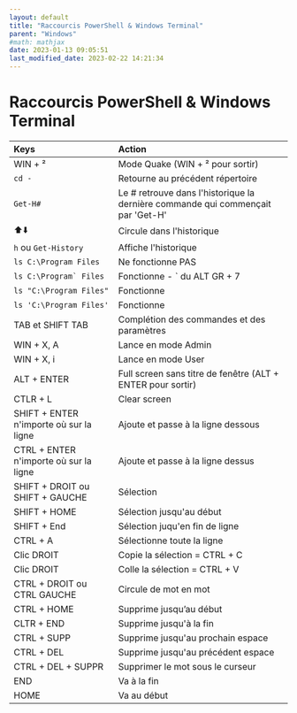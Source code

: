 ```yaml
---
layout: default
title: "Raccourcis PowerShell & Windows Terminal"
parent: "Windows"
#math: mathjax
date: 2023-01-13 09:05:51
last_modified_date: 2023-02-22 14:21:34
---
```


# Raccourcis PowerShell & Windows Terminal

|Keys | Action |
|:------- | :---------- |
| WIN + ² | Mode Quake (WIN + ² pour sortir) |
| ``cd -`` | Retourne au précédent répertoire |
| ``Get-H#`` | Le # retrouve dans l'historique la dernière commande qui commençait par 'Get-H' |
| ⬆️⬇️ | Circule dans l'historique |
| ``h`` ou ``Get-History`` | Affiche l'historique |
| ``ls C:\Program Files`` | Ne fonctionne PAS |
| ``ls C:\Program` Files`` | Fonctionne - ` du ALT GR + 7 |
| ``ls "C:\Program Files"`` | Fonctionne |
| ``ls 'C:\Program Files'`` | Fonctionne |
| TAB et SHIFT TAB | Complétion des commandes et des paramètres |
| WIN + X, A | Lance en mode Admin |
| WIN + X, i | Lance en mode User |
| ALT + ENTER | Full screen sans titre de fenêtre (ALT + ENTER pour sortir) |
| CTLR + L | Clear screen |
| SHIFT + ENTER n'importe où sur la ligne | Ajoute et passe à la ligne dessous |
| CTRL + ENTER n'importe où sur la ligne | Ajoute et passe à la ligne dessus |
| SHIFT + DROIT ou SHIFT + GAUCHE | Sélection |
| SHIFT + HOME | Sélection jusqu'au début |
| SHIFT + End | Sélection juqu'en fin de ligne |
| CTRL + A | Sélectionne toute la ligne |
| Clic DROIT | Copie la sélection = CTRL + C |
| Clic DROIT | Colle la sélection = CTRL + V |
| CTRL + DROIT ou CTRL GAUCHE | Circule de mot en mot |
| CTRL + HOME | Supprime jusqu’au début |
| CLTR + END | Supprime jusqu'à la fin |
| CTRL + SUPP | Supprime jusqu'au prochain espace |
| CTRL + DEL | Supprime jusqu'au précédent espace |
| CTRL + DEL + SUPPR | Supprimer le mot sous le curseur |
| END | Va à la fin |
| HOME | Va au début |


